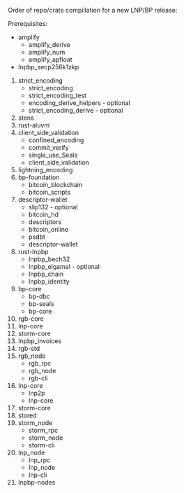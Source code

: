 Order of repo/crate compillation for a new LNP/BP release:

Prerequisites:
- amplify
  - amplify_derive
  - amplify_num
  - amplify_apfloat
- lnpbp_secp256k1zkp

1. strict_encoding
    - strict_encoding
    - strict_encoding_test
    - encoding_derive_helpers - optional
    - strict_encoding_derive - optional
2. stens
3. rust-aluvm
4. client_side_validation
    - confined_encoding
    - commit_verify
    - single_use_Seals
    - client_side_validation
5. lightning_encoding
6. bp-foundation
    - bitcoin_blockchain
    - bitcoin_scripts
7. descriptor-wallet
    - slip132 - optional
    - bitcoin_hd
    - descriptors
    - bitcoin_online
    - psdbt
    - descriptor-wallet
8. rust-lnpbp
    - lnpbp_bech32
    - lnpbp_elgamal - optional
    - lnpbp_chain
    - lnpbp_identity
9. bp-core
    - bp-dbc
    - bp-seals
    - bp-core
10. rgb-core
11. lnp-core
12. storm-core
13. lnpbp_invoices
14. rgb-std
15. rgb_node
    - rgb_rpc
    - rgb_node
    - rgb-cli
16. lnp-core
    - lnp2p
    - lnp-core
17. storm-core
18. stored
19. storm_node
    - storm_rpc
    - storm_node
    - storm-cli
20. lnp_node
    - lnp_rpc
    - lnp_node
    - lnp-cli
21. lnpbp-nodes
